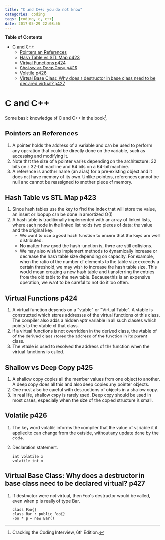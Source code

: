 ```yaml
---
title: "C and C++: you do not know"
categories: coding
tags: [coding, c, c++]
date: 2017-05-29 22:08:56
---
```

<!-- markdown-toc start - Don't edit this section. Run M-x markdown-toc-generate-toc again -->
**Table of Contents**

- [C and C++](#c-and-c)
    - [Pointers an References](#pointers-an-references)
    - [Hash Table vs STL Map p423](#hash-table-vs-stl-map-p423)
    - [Virtual Functions p424](#virtual-functions-p424)
    - [Shallow vs Deep Copy p425](#shallow-vs-deep-copy-p425)
    - [Volatile p426](#volatile-p426)
    - [Virtual Base Class: Why does a destructor in base class need to be declared virtual? p427](#virtual-base-class-why-does-a-destructor-in-base-class-need-to-be-declared-virtual-p427)

<!-- markdown-toc end -->
<!--more-->
C and C++
=========

Some basic knowledge of C and C++ in the book[^1].

Pointers an References
----------------------

1.  A pointer holds the address of a variable and can be used to perform any operation that could be directly done on the variable, such as accessing and modifying it.
2.  Note that the size of a pointer varies depending on the architecture: 32 bits on a 32-bit machine and 64 bits on a 64-bit machine.
3.  A reference is another name (an alias) for a pre-existing object and it does not have memory of its own. Unlike pointers, references cannot be null and cannot be reassigned to another piece of memory.

Hash Table vs STL Map p423
--------------------------

1.  Since hash tables use the key to find the index that will store the value, an insert or loopup can be done in amortized O(1)
2.  A hash table is traditionally implemented with an array of linked lists, where each node in the linked list holds two pieces of data: the value and the original key.
    -   We want to use a good hash function to ensure that the keys are well distributed.
    -   No matter how good the hash function is, there are still collisions.
    -   We may also wish to implement methods to dynamically increase or decrease the hash table size depending on capacity. For example, when the ratio of the number of elements to the table size exceeds a certain threshold, we may wish to increase the hash table size. This would mean creating a new hash table and transferring the entries from the old table to the new table. Because this is an expensive operation, we want to be careful to not do it too often.

Virtual Functions p424
----------------------

1.  A virtual function depends on a "vtable" or "Virtual Table". A vtable is constructed which stores addresses of the virtual functions of this class. The compiler also adds a hidden vptr variable in all such classes which points to the vtable of that class.
2.  if a virtual functions is not overridden in the derived class, the vtable of of the derived class stores the address of the function in its parent class.
3.  The vtable is used to resolved the address of the function when the virtual functions is called.

Shallow vs Deep Copy p425
-------------------------

1.  A shallow copy copies all the member values from one object to another. A deep copy does all this and also deep copies any pointer objects.
2.  One must also be careful with destructions of objects in a shallow copy.
3.  In real life, shallow copy is rarely used. Deep copy should be used in most cases, especially when the size of the copied structure is small.

Volatile p426
-------------

1.  The key word volatile informs the compiler that the value of variable it it applied to can change from the outside, without any update done by the code.
2.  Declaration statement.

        int volatile x
        volatile int x

Virtual Base Class: Why does a destructor in base class need to be declared virtual? p427
-----------------------------------------------------------------------------------------

1.  If destructor were not virtual, then Foo's destructor would be called, even when p is really of type Bar.

        class Foo{}
        class Bar : public Foo{}
        Foo * p = new Bar()

[^1]: Cracking the Coding Interview, 6th Edition.
